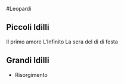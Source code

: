 #Leopardi 

## Piccoli Idilli
Il primo amore
L'Infinito
La sera del dì di festa

## Grandi Idilli
- Risorgimento
